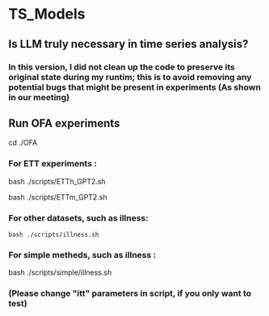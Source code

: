 # TS_Models

## Is LLM truly necessary in time series analysis?

### In this version, I did not clean up the code to preserve its original state during my runtim; this is to avoid removing any potential bugs that might be present in experiments (As shown in our meeting)

## Run OFA experiments
cd ./OFA

### For ETT experiments :
   
  bash ./scripts/ETTh_GPT2.sh   
  
  bash ./scripts/ETTm_GPT2.sh
  
### For other datasets, such as illness:

    bash ./scripts/illness.sh 

### For simple metheds, such as illness : 

   bash ./scripts/simple/illness.sh   
### (Please change "itt" parameters in script, if you only want to test)

